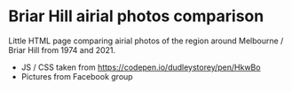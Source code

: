 # Briar Hill airial photos comparison 

Little HTML page comparing airial photos of the region around Melbourne / Briar Hill from 1974 and 2021.

* JS / CSS taken from https://codepen.io/dudleystorey/pen/HkwBo
* Pictures from Facebook group
